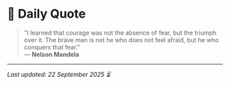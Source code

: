 # 📜 Daily Quote

> "I learned that courage was not the absence of fear, but the triumph over it. The brave man is not he who does not feel afraid, but he who conquers that fear."  
> — **Nelson Mandela**

---

_Last updated: 22 September 2025 ⏳_
